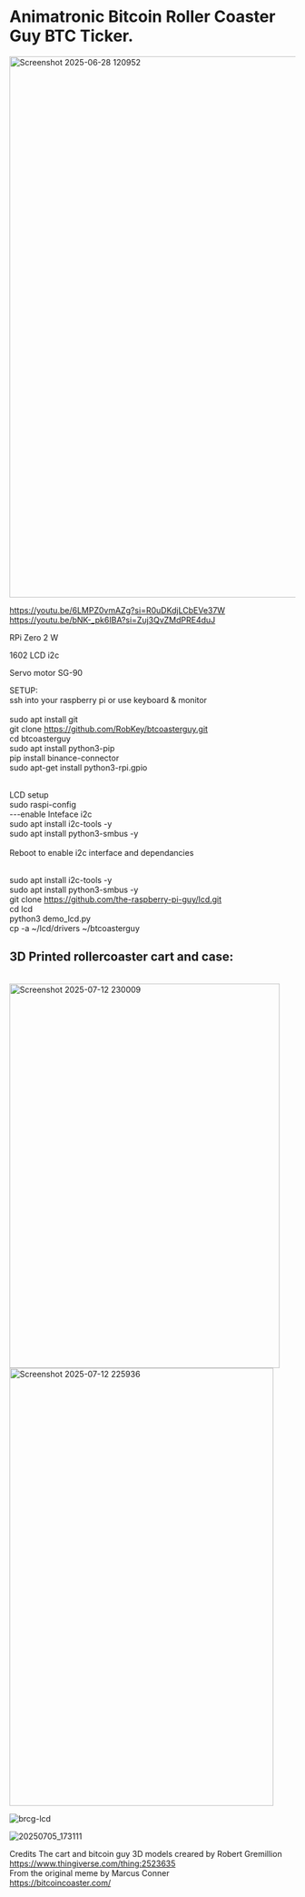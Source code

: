 <H1>Animatronic Bitcoin Roller Coaster Guy BTC Ticker.</H1>
<img width="1509" height="953" alt="Screenshot 2025-06-28 120952" src="https://github.com/user-attachments/assets/bd373b80-c026-482c-bd35-e46f288885fa" />

https://youtu.be/6LMPZ0vmAZg?si=R0uDKdjLCbEVe37W
https://youtu.be/bNK-_pk6IBA?si=Zuj3QvZMdPRE4duJ

RPi Zero 2 W 

1602 LCD i2c

Servo motor SG-90

SETUP: </br>
ssh into your raspberry pi or use keyboard & monitor</br></br>
sudo apt install git</br>
git clone https://github.com/RobKey/btcoasterguy.git </br>
cd btcoasterguy </br>
sudo apt install python3-pip </br>
pip install binance-connector </br>
sudo apt-get install python3-rpi.gpio </br></br>



LCD setup </br>
sudo raspi-config </br>
---enable Inteface i2c </br> 
sudo apt install i2c-tools -y </br>
sudo apt install python3-smbus -y </br></br>
Reboot to enable i2c interface and dependancies </br></br>


sudo apt install i2c-tools -y </br>
sudo apt install python3-smbus -y </br>
git clone https://github.com/the-raspberry-pi-guy/lcd.git </br>
cd lcd </br>
python3 demo_lcd.py </br>
cp -a ~/lcd/drivers ~/btcoasterguy </br>

<H2>3D Printed rollercoaster cart and case:</H2>

</br>
        
<img width="476" height="677" alt="Screenshot 2025-07-12 230009" src="https://github.com/user-attachments/assets/f2459ce3-9d8b-46a2-8895-172b688901d0" />
<img width="465" height="771" alt="Screenshot 2025-07-12 225936" src="https://github.com/user-attachments/assets/29b720c8-5fa0-4913-a4ad-14633fed14e5" />

![brcg-lcd](https://github.com/user-attachments/assets/86d8f03b-d696-4eea-9640-f426f366b543)

![20250705_173111](https://github.com/user-attachments/assets/2ccce7c9-ca0c-4e16-81a1-95a2427ded0a)

Credits
The cart and bitcoin guy 3D models creared by Robert Gremillion https://www.thingiverse.com/thing:2523635</br>
From the original meme by Marcus Conner</br>
https://bitcoincoaster.com/